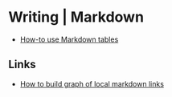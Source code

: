# Writing | Markdown

* [How-to use Markdown tables](tables.md)

## Links
* [How to build graph of local markdown links](https://github.com/tchayen/markdown-links)
